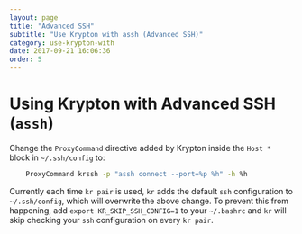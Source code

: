 ```yaml
---
layout: page
title: "Advanced SSH"
subtitle: "Use Krypton with assh (Advanced SSH)"
category: use-krypton-with
date: 2017-09-21 16:06:36
order: 5
---
```


# Using Krypton with Advanced SSH (`assh`)
Change the `ProxyCommand` directive added by Krypton inside the `Host *` block in `~/.ssh/config` to:

```bash
    ProxyCommand krssh -p "assh connect --port=%p %h" -h %h
```

Currently each time `kr pair` is used, `kr` adds the default `ssh` configuration to `~/.ssh/config`, which will overwrite the above change. To prevent this from happening, add `export KR_SKIP_SSH_CONFIG=1` to your `~/.bashrc` and `kr` will skip checking your `ssh` configuration on every `kr pair`.
